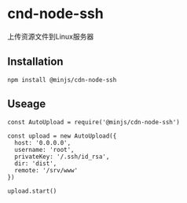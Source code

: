 # cnd-node-ssh

上传资源文件到Linux服务器

## Installation
```
npm install @minjs/cdn-node-ssh
```

## Useage
```
const AutoUpload = require('@minjs/cdn-node-ssh')

const upload = new AutoUpload({
  host: '0.0.0.0',
  username: 'root',
  privateKey: '/.ssh/id_rsa',
  dir: 'dist',
  remote: '/srv/www'
})

upload.start()
```
